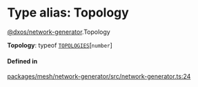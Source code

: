 # Type alias: Topology

[@dxos/network-generator](../modules/dxos_network_generator.md).Topology

 **Topology**: typeof [`TOPOLOGIES`](../variables/dxos_network_generator.TOPOLOGIES.md)[`number`]

#### Defined in

[packages/mesh/network-generator/src/network-generator.ts:24](https://github.com/dxos/dxos/blob/main/packages/mesh/network-generator/src/network-generator.ts#L24)
